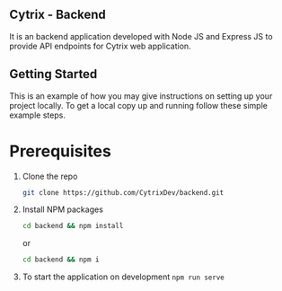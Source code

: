 ## Cytrix - Backend
It is an backend application developed with Node JS and Express JS to provide API endpoints for Cytrix web application.


## Getting Started

This is an example of how you may give instructions on setting up your project locally.
To get a local copy up and running follow these simple example steps.


# Prerequisites
1. Clone the repo
   ```sh
   git clone https://github.com/CytrixDev/backend.git
   ```
2. Install NPM packages
   ```sh
   cd backend && npm install
   ```
   or
   ```sh
   cd backend && npm i
   ``` 
3. To start the application on development `npm run serve`

